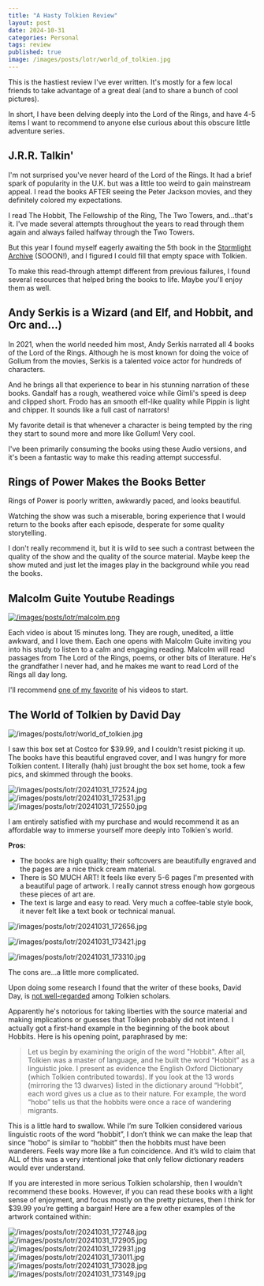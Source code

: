 ```yaml
---
title: "A Hasty Tolkien Review"
layout: post
date: 2024-10-31
categories: Personal
tags: review
published: true
image: /images/posts/lotr/world_of_tolkien.jpg
---
```


This is the hastiest review I've ever written. It's mostly for a few local friends to take advantage of a great deal (and to share a bunch of cool pictures).

In short, I have been delving deeply into the Lord of the Rings, and have 4-5 items I want to recommend to anyone else curious about this obscure little adventure series.

## J.R.R. Talkin'

I'm not surprised you've never heard of the Lord of the Rings. It had a brief spark of popularity in the U.K. but was a little too weird to gain mainstream appeal. I read the books AFTER seeing the Peter Jackson movies, and they definitely colored my expectations.

I read The Hobbit, The Fellowship of the Ring, The Two Towers, and...that's it. I've made several attempts throughout the years to read through them again and always failed halfway through the Two Towers.

But this year I found myself eagerly awaiting the 5th book in the [Stormlight Archive](https://www.brandonsanderson.com/pages/the-stormlight-archive-series) (SOOON!), and I figured I could fill that empty space with Tolkien.

To make this read-through attempt different from previous failures, I found several resources that helped bring the books to life. Maybe you'll enjoy them as well.

## Andy Serkis is a Wizard (and Elf, and Hobbit, and Orc and...)

In 2021, when the world needed him most, Andy Serkis narrated all 4 books of the Lord of the Rings. Although he is most known for doing the voice of Gollum from the movies, Serkis is a talented voice actor for hundreds of characters.

And he brings all that experience to bear in his stunning narration of these books. Gandalf has a rough, weathered voice while Gimli's speed is deep and clipped short. Frodo has an smooth elf-like quality while Pippin is light and chipper. It sounds like a full cast of narrators!

My favorite detail is that whenever a character is being tempted by the ring they start to sound more and more like Gollum! Very cool.

I've been primarily consuming the books using these Audio versions, and it's been a fantastic way to make this reading attempt successful.

## Rings of Power Makes the Books Better

Rings of Power is poorly written, awkwardly paced, and looks beautiful.

Watching the show was such a miserable, boring experience that I would return to the books after each episode, desperate for some quality storytelling.

I don't really recommend it, but it is wild to see such a contrast between the quality of the show and the quality of the source material. Maybe keep the show muted and just let the images play in the background while you read the books.

## Malcolm Guite Youtube Readings

[![/images/posts/lotr/malcolm.png](/images/posts/lotr/malcolm.png)](https://www.youtube.com/@MalcolmGuitespell)

Each video is about 15 minutes long. They are rough, unedited, a little awkward, and I love them. Each one opens with Malcolm Guite inviting you into his study to listen to a calm and engaging reading. Malcolm will read passages from The Lord of the Rings, poems, or other bits of literature. He's the grandfather I never had, and he makes me want to read Lord of the Rings all day long.

I'll recommend [one of my favorite](https://www.youtube.com/watch?v=1Sqx8mPo8IM) of his videos to start.

## The World of Tolkien by David Day

![/images/posts/lotr/world_of_tolkien.jpg](/images/posts/lotr/world_of_tolkien.jpg)

I saw this box set at Costco for $39.99, and I couldn't resist picking it up. The books have this beautiful engraved cover, and I was hungry for more Tolkien content. I literally (hah) just brought the box set home, took a few pics, and skimmed through the books.

![/images/posts/lotr/20241031_172524.jpg](/images/posts/lotr/20241031_172524.jpg)
![/images/posts/lotr/20241031_172531.jpg](/images/posts/lotr/20241031_172531.jpg)
![/images/posts/lotr/20241031_172550.jpg](/images/posts/lotr/20241031_172550.jpg)

I am entirely satisfied with my purchase and would recommend it as an affordable way to immerse yourself more deeply into Tolkien's world.

**Pros:**

- The books are high quality; their softcovers are beautifully engraved and the pages are a nice thick cream material.
- There is SO MUCH ART! It feels like every 5-6 pages I'm presented with a beautiful page of artwork. I really cannot stress enough how gorgeous these pieces of art are.
- The text is large and easy to read. Very much a coffee-table style book, it never felt like a text book or technical manual.

![/images/posts/lotr/20241031_172656.jpg](/images/posts/lotr/20241031_172656.jpg)

![/images/posts/lotr/20241031_173421.jpg](/images/posts/lotr/20241031_173421.jpg)

![/images/posts/lotr/20241031_173310.jpg](/images/posts/lotr/20241031_173310.jpg)

The cons are...a little more complicated.

Upon doing some research I found that the writer of these books, David Day, is [not well-regarded](https://tolkiengateway.net/wiki/David_Day) among Tolkien scholars.

Apparently he's notorious for taking liberties with the source material and making implications or guesses that Tolkien probably did not intend. I actually got a first-hand example in the beginning of the book about Hobbits. Here is his opening point, paraphrased by me:

> Let us begin by examining the origin of the word "Hobbit". After all, Tolkien was a master of language, and he built the word “Hobbit” as a linguistic joke. I present as evidence the English Oxford Dictionary (which Tolkien contributed towards). If you look at the 13 words (mirroring the 13 dwarves) listed in the dictionary around “Hobbit”, each word gives us a clue as to their nature. For example, the word “hobo” tells us that the hobbits were once a race of wandering migrants.

This is a little hard to swallow. While I’m sure Tolkien considered various linguistic roots of the word “hobbit”, I don’t think we can make the leap that since “hobo” is similar to “hobbit” then the hobbits must have been wanderers. Feels way more like a fun coincidence. And it’s wild to claim that ALL of this was a very intentional joke that only fellow dictionary readers would ever understand.

If you are interested in more serious Tolkien scholarship, then I wouldn't recommend these books. However, if you can read these books with a light sense of enjoyment, and focus mostly on the pretty pictures, then I think for $39.99 you’re getting a bargain! Here are a few other examples of the artwork contained within:

![/images/posts/lotr/20241031_172748.jpg](/images/posts/lotr/20241031_172748.jpg)
![/images/posts/lotr/20241031_172905.jpg](/images/posts/lotr/20241031_172905.jpg)
![/images/posts/lotr/20241031_172931.jpg](/images/posts/lotr/20241031_172931.jpg)
![/images/posts/lotr/20241031_173011.jpg](/images/posts/lotr/20241031_173011.jpg)
![/images/posts/lotr/20241031_173028.jpg](/images/posts/lotr/20241031_173028.jpg)
![/images/posts/lotr/20241031_173149.jpg](/images/posts/lotr/20241031_173149.jpg)
